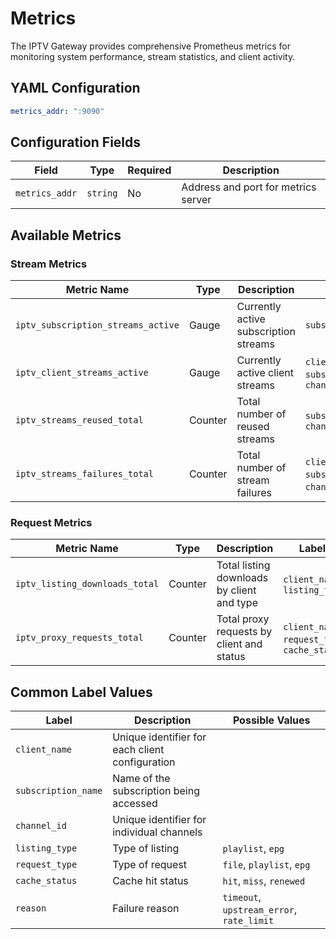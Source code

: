 # Metrics

The IPTV Gateway provides comprehensive Prometheus metrics for monitoring system performance, stream statistics, and
client activity.

## YAML Configuration

```yaml
metrics_addr: ":9090"
```

## Configuration Fields

| Field          | Type     | Required | Description                         |
|----------------|----------|----------|-------------------------------------|
| `metrics_addr` | `string` | No       | Address and port for metrics server |

## Available Metrics

### Stream Metrics

| Metric Name                        | Type    | Description                           | Labels                                                     |
|------------------------------------|---------|---------------------------------------|------------------------------------------------------------|
| `iptv_subscription_streams_active` | Gauge   | Currently active subscription streams | `subscription_name`                                        |
| `iptv_client_streams_active`       | Gauge   | Currently active client streams       | `client_name`, `subscription_name`, `channel_id`           |
| `iptv_streams_reused_total`        | Counter | Total number of reused streams        | `subscription_name`, `channel_id`                          |
| `iptv_streams_failures_total`      | Counter | Total number of stream failures       | `client_name`, `subscription_name`, `channel_id`, `reason` |

### Request Metrics

| Metric Name                    | Type    | Description                                | Labels                                        |
|--------------------------------|---------|--------------------------------------------|-----------------------------------------------|
| `iptv_listing_downloads_total` | Counter | Total listing downloads by client and type | `client_name`, `listing_type`                 |
| `iptv_proxy_requests_total`    | Counter | Total proxy requests by client and status  | `client_name`, `request_type`, `cache_status` |


## Common Label Values

| Label               | Description                                     | Possible Values                           |
|---------------------|-------------------------------------------------|-------------------------------------------|
| `client_name`       | Unique identifier for each client configuration |                                           |
| `subscription_name` | Name of the subscription being accessed         |                                           |
| `channel_id`        | Unique identifier for individual channels       |                                           |
| `listing_type`      | Type of listing                                 | `playlist`, `epg`                         |
| `request_type`      | Type of request                                 | `file`, `playlist`, `epg`                 |
| `cache_status`      | Cache hit status                                | `hit`, `miss`, `renewed`                  |
| `reason`            | Failure reason                                  | `timeout`, `upstream_error`, `rate_limit` |

